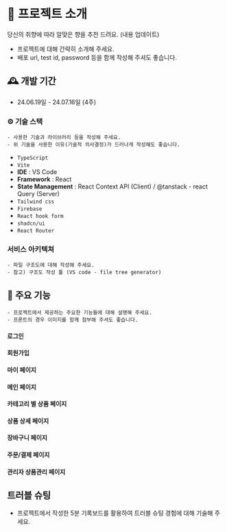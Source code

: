 # 🌷 프로젝트 소개

당신의 취향에 따라 알맞은 향을 추천 드려요. (내용 업데이트)

- 프로젝트에 대해 간략히 소개해 주세요.
- 배포 url, test id, password 등을 함께 작성해 주셔도 좋습니다.
  <br>

## 🕰️ 개발 기간

- 24.06.19일 - 24.07.16일 (4주)

### ⚙️ 기술 스택

    - 사용한 기술과 라이브러리 등을 작성해 주세요.
    - 위 기술을 사용한 이유(기술적 의사결정)가 드러나게 작성해도 좋습니다.

- `TypeScript`
- `Vite`
- **IDE** : VS Code
- **Framework** : React
- **State Management** : React Context API (Client) / @tanstack - react Query (Server)
- `Tailwind css`
- `Firebase`
- `React hook form`
- `shadcn/ui`
- `React Router`

### 서비스 아키텍쳐

    - 파일 구조도에 대해 작성해 주세요.
    - 참고) 구조도 작성 툴 (VS code - file tree generator)

## 📌 주요 기능

    - 프로젝트에서 제공하는 주요한 기능들에 대해 설명해 주세요.
    - 프론트의 경우 이미지를 함께 첨부해 주셔도 좋습니다.

#### 로그인

#### 회원가입

#### 마이 페이지

#### 메인 페이지

#### 카테고리 별 상품 페이지

#### 상품 상세 페이지

#### 장바구니 페이지

#### 주문/결제 페이지

#### 관리자 상품관리 페이지

## 트러블 슈팅

- 프로젝트에서 작성한 5분 기록보드를 활용하여 트러블 슈팅 경험에 대해 기술해 주세요.
